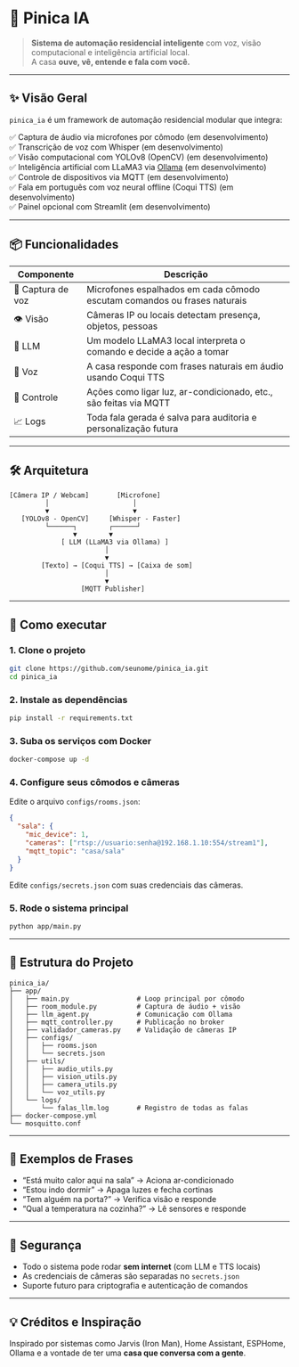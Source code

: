 # 🏡 Pinica IA

> **Sistema de automação residencial inteligente** com voz, visão computacional e inteligência artificial local.  
> A casa **ouve, vê, entende e fala com você.**

---

## ✨ Visão Geral

`pinica_ia` é um framework de automação residencial modular que integra:

✅ Captura de áudio via microfones por cômodo (em desenvolvimento)  
✅ Transcrição de voz com Whisper (em desenvolvimento)   
✅ Visão computacional com YOLOv8 (OpenCV) (em desenvolvimento)   
✅ Inteligência artificial com LLaMA3 via [Ollama](https://ollama.com) (em desenvolvimento)   
✅ Controle de dispositivos via MQTT (em desenvolvimento)   
✅ Fala em português com voz neural offline (Coqui TTS) (em desenvolvimento)   
✅ Painel opcional com Streamlit (em desenvolvimento)

---

## 📦 Funcionalidades

| Componente        | Descrição                                                                 |
|-------------------|---------------------------------------------------------------------------|
| 🎤 Captura de voz | Microfones espalhados em cada cômodo escutam comandos ou frases naturais |
| 👁️ Visão         | Câmeras IP ou locais detectam presença, objetos, pessoas                 |
| 🧠 LLM            | Um modelo LLaMA3 local interpreta o comando e decide a ação a tomar      |
| 💬 Voz            | A casa responde com frases naturais em áudio usando Coqui TTS            |
| 🧭 Controle       | Ações como ligar luz, ar-condicionado, etc., são feitas via MQTT         |
| 📈 Logs           | Toda fala gerada é salva para auditoria e personalização futura          |

---

## 🛠️ Arquitetura

```
[Câmera IP / Webcam]       [Microfone]
         │                     │
         ▼                     ▼
   [YOLOv8 - OpenCV]     [Whisper - Faster]
         └──────┐        ┌──────┘
                ▼        ▼
             [ LLM (LLaMA3 via Ollama) ]
                        │
                        ▼
        [Texto] → [Coqui TTS] → [Caixa de som]
                        │
                        ▼
                  [MQTT Publisher]
```

---

## 🚀 Como executar

### 1. Clone o projeto

```bash
git clone https://github.com/seunome/pinica_ia.git
cd pinica_ia
```

### 2. Instale as dependências

```bash
pip install -r requirements.txt
```

### 3. Suba os serviços com Docker

```bash
docker-compose up -d
```

### 4. Configure seus cômodos e câmeras

Edite o arquivo `configs/rooms.json`:

```json
{
  "sala": {
    "mic_device": 1,
    "cameras": ["rtsp://usuario:senha@192.168.1.10:554/stream1"],
    "mqtt_topic": "casa/sala"
  }
}
```

Edite `configs/secrets.json` com suas credenciais das câmeras.

### 5. Rode o sistema principal

```bash
python app/main.py
```

---

## 📂 Estrutura do Projeto

```
pinica_ia/
├── app/
│   ├── main.py                 # Loop principal por cômodo
│   ├── room_module.py          # Captura de áudio + visão
│   ├── llm_agent.py            # Comunicação com Ollama
│   ├── mqtt_controller.py      # Publicação no broker
│   ├── validador_cameras.py    # Validação de câmeras IP
│   ├── configs/
│   │   ├── rooms.json
│   │   └── secrets.json
│   ├── utils/
│   │   ├── audio_utils.py
│   │   ├── vision_utils.py
│   │   ├── camera_utils.py
│   │   └── voz_utils.py
│   └── logs/
│       └── falas_llm.log       # Registro de todas as falas
├── docker-compose.yml
└── mosquitto.conf
```

---

## 💬 Exemplos de Frases

- “Está muito calor aqui na sala” → Aciona ar-condicionado  
- “Estou indo dormir” → Apaga luzes e fecha cortinas  
- “Tem alguém na porta?” → Verifica visão e responde  
- “Qual a temperatura na cozinha?” → Lê sensores e responde  

---

## 🔐 Segurança

- Todo o sistema pode rodar **sem internet** (com LLM e TTS locais)  
- As credenciais de câmeras são separadas no `secrets.json`  
- Suporte futuro para criptografia e autenticação de comandos  

---

## 💡 Créditos e Inspiração

Inspirado por sistemas como Jarvis (Iron Man), Home Assistant, ESPHome, Ollama e a vontade de ter uma **casa que conversa com a gente**.